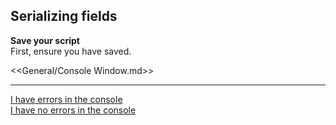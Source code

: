## Serializing fields

**Save your script**  
First, ensure you have saved.  

<<General/Console Window.md>>

--- 

[I have errors in the console](Serialization/Serialization%20with%20errors.md)  
[I have no errors in the console](Serialization/Serialization%201.md)